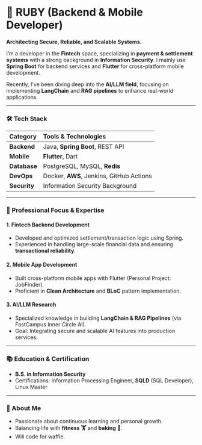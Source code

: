 # 🌟 RUBY (Backend & Mobile Developer)

**Architecting Secure, Reliable, and Scalable Systems.**

I’m a developer in the **Fintech** space, specializing in **payment & settlement systems** with a strong background in **Information Security**. I mainly use **Spring Boot** for backend services and **Flutter** for cross-platform mobile development.

Recently, I've been diving deep into the **AI/LLM field**, focusing on implementing **LangChain** and **RAG pipelines** to enhance real-world applications.

---

### 🛠 Tech Stack

| Category | Tools & Technologies |
| :--- | :--- |
| **Backend** | Java, **Spring Boot**, REST API |
| **Mobile** | **Flutter**, Dart |
| **Database** | PostgreSQL, MySQL, **Redis** |
| **DevOps** | Docker, **AWS**, Jenkins, GitHub Actions |
| **Security** | Information Security Background |

---

### 📌 Professional Focus & Expertise

#### **1. Fintech Backend Development**
- Developed and optimized settlement/transaction logic using Spring.
- Experienced in handling large-scale financial data and ensuring **transactional reliability**.

#### **2. Mobile App Development**
- Built cross-platform mobile apps with Flutter (Personal Project: JobFinder).
- Proficient in **Clean Architecture** and **BLoC** pattern implementation.

#### **3. AI/LLM Research**
- Specialized knowledge in building **LangChain & RAG Pipelines** (via FastCampus Inner Circle AI).
- Goal: Integrating secure and scalable AI features into production services.

---

### 📚 Education & Certification
- **B.S. in Information Security**
- Certifications: Information Processing Engineer, **SQLD** (SQL Developer), Linux Master

---

### 🌱 About Me
- Passionate about continuous learning and personal growth.
- Balancing life with **fitness 🏋️** and **baking 🍞**.
- Will code for waffle.
